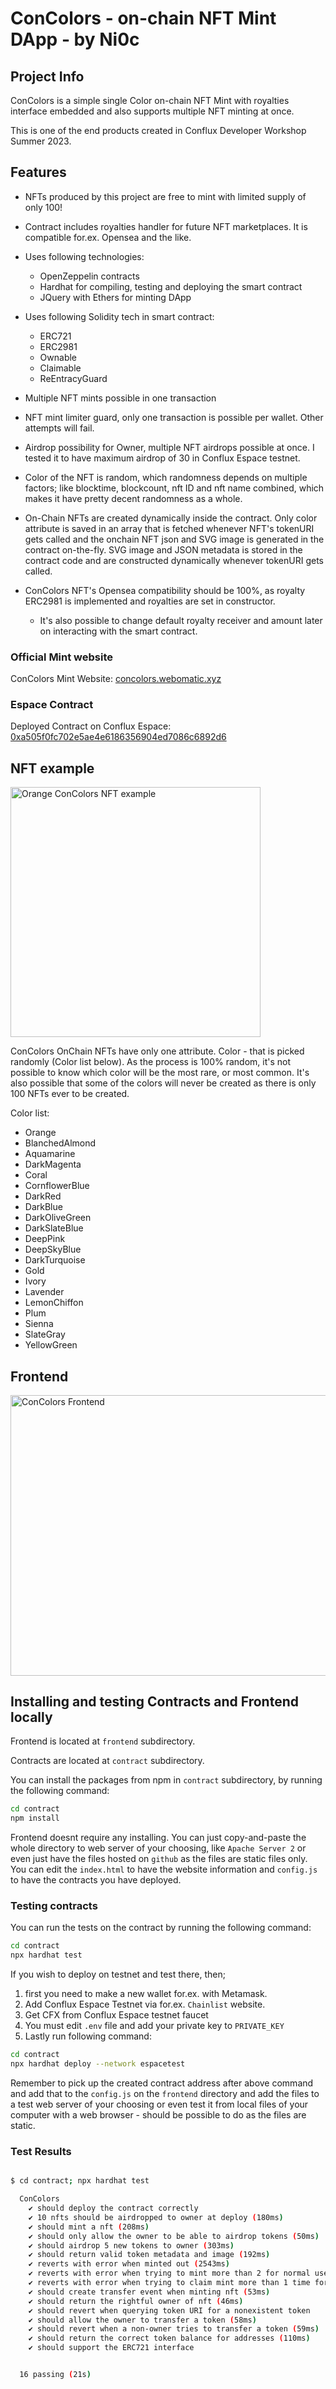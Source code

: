 # ConColors - on-chain NFT Mint DApp - by Ni0c

## Project Info

ConColors is a simple single Color on-chain NFT Mint with royalties interface embedded and also supports multiple NFT minting at once.

This is one of the end products created in Conflux Developer Workshop Summer 2023.

## Features

- NFTs produced by this project are free to mint with limited supply of only 100!

- Contract includes royalties handler for future NFT marketplaces. It is compatible for.ex. Opensea and the like.

- Uses following technologies:
  - OpenZeppelin contracts
  - Hardhat for compiling, testing and deploying the smart contract
  - JQuery with Ethers for minting DApp

- Uses following Solidity tech in smart contract: 
  - ERC721
  - ERC2981
  - Ownable
  - Claimable
  - ReEntracyGuard

- Multiple NFT mints possible in one transaction

- NFT mint limiter guard, only one transaction is possible per wallet. Other attempts will fail.

- Airdrop possibility for Owner, multiple NFT airdrops possible at once. I tested it to have maximum airdrop of 30 in Conflux Espace testnet.

- Color of the NFT is random, which randomness depends on multiple factors; like blocktime, blockcount, nft ID and nft name combined, which makes it have pretty decent randomness as a whole.

- On-Chain NFTs are created dynamically inside the contract. Only color attribute is saved in an array that is fetched whenever NFT's tokenURI gets called and the onchain NFT json and SVG image is generated in the contract on-the-fly. SVG image and JSON metadata is stored in the contract code and are constructed dynamically whenever tokenURI gets called.

- ConColors NFT's Opensea compatibility should be 100%, as royalty ERC2981 is implemented and royalties are set in constructor. 
  - It's also possible to change default royalty receiver and amount later on interacting with the smart contract.

### Official Mint website

ConColors Mint Website:
[concolors.webomatic.xyz](https://concolors.webomatic.xyz/)

### Espace Contract

Deployed Contract on Conflux Espace:
[0xa505f0fc702e5ae4e6186356904ed7086c6892d6](https://evm.confluxscan.io/token/0xa505f0fc702e5ae4e6186356904ed7086c6892d6)

## NFT example

<img src="https://concolors.webomatic.xyz/concolor.svg" alt="Orange ConColors NFT example" width="400" height="400">

ConColors OnChain NFTs have only one attribute. Color - that is picked randomly (Color list below). As the process is 100% random, it's not possible to know which color will be the most rare, or most common. It's also possible that some of the colors will never be created as there is only 100 NFTs ever to be created.

Color list:
- Orange
- BlanchedAlmond
- Aquamarine
- DarkMagenta
- Coral
- CornflowerBlue
- DarkRed
- DarkBlue
- DarkOliveGreen
- DarkSlateBlue
- DeepPink
- DeepSkyBlue
- DarkTurquoise
- Gold
- Ivory
- Lavender
- LemonChiffon
- Plum
- Sienna
- SlateGray
- YellowGreen

## Frontend

<img src="https://concolors.webomatic.xyz/concolors.png" alt="ConColors Frontend" width="800" height="448.6">

## Installing and testing Contracts and Frontend locally

Frontend is located at `frontend` subdirectory.

Contracts are located at `contract` subdirectory.

You can install the packages from npm in `contract` subdirectory, by running the following command:

```bash
cd contract
npm install
```

Frontend doesnt require any installing. You can just copy-and-paste the whole directory to web server of your choosing, like `Apache Server 2` or even just have the files hosted on `github` as the files are static files only. You can edit the `index.html` to have the website information and `config.js` to have the contracts you have deployed.

### Testing contracts

You can run the tests on the contract by running the following command:

```bash
cd contract
npx hardhat test
```

If you wish to deploy on testnet and test there, then;
1. first you need to make a new wallet for.ex. with Metamask. 
1. Add Conflux Espace Testnet via for.ex. `Chainlist` website. 
1. Get CFX from Conflux Espace testnet faucet
1. You must edit `.env` file and add your private key to `PRIVATE_KEY` 
1. Lastly run following command:
```bash
cd contract
npx hardhat deploy --network espacetest
```
Remember to pick up the created contract address after above command and add that to the `config.js` on the `frontend` directory and add the files to a test web server of your choosing or even test it from local files of your computer with a web browser - should  be possible to do as the files are static.

### Test Results 

```bash

$ cd contract; npx hardhat test 

  ConColors
    ✔ should deploy the contract correctly
    ✔ 10 nfts should be airdropped to owner at deploy (180ms)
    ✔ should mint a nft (208ms)
    ✔ should only allow the owner to be able to airdrop tokens (50ms)
    ✔ should airdrop 5 new tokens to owner (303ms)
    ✔ should return valid token metadata and image (192ms)
    ✔ reverts with error when minted out (2543ms)
    ✔ reverts with error when trying to mint more than 2 for normal users - non-owners
    ✔ reverts with error when trying to claim mint more than 1 time for any user (45ms)
    ✔ should create transfer event when minting nft (53ms)
    ✔ should return the rightful owner of nft (46ms)
    ✔ should revert when querying token URI for a nonexistent token
    ✔ should allow the owner to transfer a token (58ms)
    ✔ should revert when a non-owner tries to transfer a token (59ms)
    ✔ should return the correct token balance for addresses (110ms)
    ✔ should support the ERC721 interface


  16 passing (21s)

```

